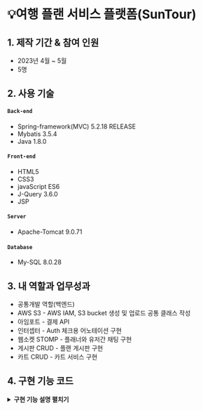 # 💡여행 플랜 서비스 플랫폼(SunTour)



## 1. 제작 기간 & 참여 인원
- 2023년 4월 ~ 5월
- 5명



## 2. 사용 기술
#### `Back-end`
- Spring-framework(MVC) 5.2.18 RELEASE
- Mybatis 3.5.4
- Java 1.8.0

#### `Front-end`
- HTML5 
- CSS3 
- javaScript ES6
- J-Query 3.6.0
- JSP 
#### `Server`
- Apache-Tomcat 9.0.71 
#### `Database`
- My-SQL 8.0.28   


## 3. 내 역할과 업무성과
- 공통개발 역할(백엔드)
- AWS S3 - AWS IAM, S3 bucket 생성 및 업로드 공통 클래스 작성
- 아임포트 - 결제 API  
- 인터셉터 - Auth 체크용 어노테이션 구현
- 웹소켓 STOMP - 플래너와 유저간 채팅 구현
- 게시판 CRUD - 플랜 게시판 구현
- 카트 CRUD - 카트 서비스 구현

## 4. 구현 기능 코드 
<details>
<summary><b>구현 기능 설명 펼치기</b></summary>
<div markdown="1">

### 4.1. 전체 흐름

![image](https://user-images.githubusercontent.com/120711406/235872521-33d3533d-7baf-4a72-9449-1253a5e2006d.png)

	
---
	
	
	
### 4.2. AWS S3 - AWS IAM, S3 bucket 생성 및 업로드 공통 클래스 작성

![image](https://user-images.githubusercontent.com/120711406/235873702-5127c63d-19e5-406b-8919-01dd323d2255.png)

<details>
<summary> <b>IAM 권한설정</b> </summary>
	
- IAM 사용자 생성
- 권한으로 AmazonS3FullAccess 추가
	
![image](https://user-images.githubusercontent.com/120711406/235908642-a1dbf375-e3ad-4c73-a6bb-b291ad0f3e58.png)
	
</details>
	
<details>
<summary> <b>버킷 정책 생성</b> </summary>
- 버킷을 사용하기 위해 정책생성
	
![image](https://user-images.githubusercontent.com/120711406/235909022-146e7ec1-4f9d-4f64-a8ec-326a74e954a5.png)
	
</details>
	
<details>
<summary> <b>공통 클래스 구현</b> </summary>
- 이미지 다중 업로드, 삭제 를 위한 공통 클래스를 구현.
	
```java
@Service
public class S3FileUploadService {

    @Autowired
    private final AmazonS3Client amazonS3Client; //아마존 계정정보 propertie파일 -> common-context에서 주입
    @Value("${aws.s3.bucket}")
    private String bucket; //S3버킷정보
    @Value("${aws.s3.bucket.url}") //지역정보
    private String defaultUrl;

    public S3FileUploadService(AmazonS3Client amazonS3Client) {
        this.amazonS3Client = amazonS3Client;
    }

    //생성자 주입
    public List<String> upload(List<MultipartFile> uploadFile) throws IOException {
        List<String> urlList = new ArrayList<>(); //업로드된 url을 받기위한 리스트

        //파일이름 새로만들어서 리스트에 담기
        List<Map<String, String>> fileList = new ArrayList<>();
        for (int i = 0; i < uploadFile.size(); i++) {
            String origName = uploadFile.get(i).getOriginalFilename(); //원 파일이름
            String ext = origName.substring(origName.lastIndexOf('.')); // 확장자
            String saveFileName = getUuid() + ext; //uuid로 새이름 만들기
            Map<String, String> map = new HashMap<>();
            map.put("saveFile", saveFileName);
            fileList.add(map);
        }

        for (int i = 0; i < uploadFile.size(); i++) {
            String url = "";
            File file = new File(System.getProperty("user.dir") + fileList.get(i).get("saveFile"));
            //로컬 현재위치에 임시저장 객체 만듬
            uploadFile.get(i).transferTo(file); //로컬에 파일 임시저장
            uploadOnS3(fileList.get(i).get("saveFile"), file); //업로드
            url = defaultUrl + '/' + fileList.get(i).get("saveFile"); //업로드한 파일의 url주소
            urlList.add(url); //리턴을 위해 담음
            file.delete(); // 임시파일 삭제
        }
        return urlList; //업로드 후 리턴값 (List<String> 타입)
    }

    // UUID만드는 메소드(중간의-는 지워줌)
    private static String getUuid() {
        return UUID.randomUUID().toString().replaceAll("-", "");
    }

    //S3업로드 메소드
    private void uploadOnS3(final String findName, final File file) {
        // AWS S3 전송 객체 생성
        final TransferManager transferManager = new TransferManager(this.amazonS3Client);
        // 요청 객체 생성
        final PutObjectRequest request = new PutObjectRequest(bucket, findName, file);
        // 업로드 시도
        final Upload upload = transferManager.upload(request);

        try {
            upload.waitForCompletion();
        } catch (AmazonClientException | InterruptedException amazonClientException) {
            amazonClientException.printStackTrace();
        }
    }
    //S3 객체 삭제 메소드
    public void deleteFromS3(final String findName) {
        String realFileName = findName.substring(53);
        // 삭제할 객체 생성
        final DeleteObjectRequest deleteRequest = new DeleteObjectRequest(bucket, realFileName);
        // 삭제
        this.amazonS3Client.deleteObject(deleteRequest);
    }

}

```
	
</details>

<details>
<summary> <b>Controller</b> </summary>

- Plan 게시판 Controller 업로드

```java 
  @PostMapping("create")
    public String planPut(PlanDTO planDTO, ImgDTO imgDTO, HttpSession httpSession,
                          @RequestParam("files[]") List<MultipartFile> multipartFile) throws IOException {
        String user = (String) httpSession.getAttribute("user_id");
        planDTO.setUser_id(user);
        int plan_idx = planService.planCreate(planDTO); // 게시글 생성
        if(plan_idx!=0){ // 이미지 파일 생성
            if(multipartFile !=null || !multipartFile.isEmpty()){ // 이미지 파일 있으면
                List<String> imgUrlList = s3FileUploadService.upload(multipartFile); // 서버에 이미지 파일 저장 후 URL값 List에 담기
                planDTO.setPlan_idx(plan_idx); // 게시글 인덱스 set
                planDTO.setP_img(imgUrlList); // 이미지 url set
                boolean success = this.planService.planImgCreate(planDTO); // 이미지 저장 성공
                if(success){
                    return "redirect:/plan/list";
                }
            }
        }
        return "/plan/plan_create";
    }
```
</details>

<details>
<summary> <b>설정</b> </summary>

- 라이브러리 설치
- Key 노출을 피하기 위해 properties 파일 등록 후 클래스 빈설정 생성자 값으로 설정
 
```xml
	   <constructor-arg>
            <bean class="com.amazonaws.auth.BasicAWSCredentials">
                <constructor-arg value="${aws.accessKey}"/>
                <constructor-arg value="${aws.secretKey}"/>
            </bean>
        </constructor-arg>
    </bean>
    <bean id="awsProperties" class="org.springframework.beans.factory.config.PropertiesFactoryBean">
        <property name="location" value="classpath:common.properties"/>
    </bean>
    <bean class="org.springframework.beans.factory.config.PropertyPlaceholderConfigurer">
        <property name="properties" ref="awsProperties"/>
    </bean>
```
</details>

<details>
<summary> <b>어려웠던 점</b> </summary>
	
- AWS를 처음 다루게되어 개념이해에 어려움이 있었음.
- AWS는 업데이트가 빠르기 때문에 최신 정보를 찾기가 힘들었음. (대부분의 메뉴가 변경되었음)
- Spring Legacy 프로젝트는 Spring boot 에 비해 properties나 yalm파일을 활용하기 복잡했음.
- IAM 사용자 키가 깃허브에 노출되었을땐 AWS에서 메일로 경고만 주는것 뿐만 아니라, 권한을 변경해버린다.
- AWS에서는 키가 노출되었을 경우, 사용자 삭제후 재생성을 추천한다. (키발급만 다시하는것 보다) (항상 주의하자)

</details>
  
<details>
<summary> <b>앞으로 해야될 것</b> </summary>
	
- AWS RDS 테스트중 추가 결제가 되었음. 학습이 더 필요함.
- 깃허브 액션과 S3 EC2 연계로 CI/CD구현(진행중)
- EC2 학습 진행중 리눅스 학습의 필요성을 느낌.
	
</details>


---	
	
	
	
### 4.3. 아임포트 결제 API 

![image](https://user-images.githubusercontent.com/120711406/235916623-f8144c4f-73a0-4765-86eb-a0d9c3f4c2b4.png)
	
<details>
<summary> <b>공통 클래스 구현</b> </summary>

- 실제 결제한 가격이 고지된 가격과 동일한지 검증
- 검증후 결제정보를 DB에 저장
	
```java
@RestController
public class PaymentController {
    private final IamportClient iamportClient;
    private final PaymentService paymentService;

    public PaymentController(IamportClient iamportClient, PaymentService paymentService) {
        this.iamportClient = iamportClient;
        this.paymentService = paymentService;
    }

    // 결제 서버검증(실제 결제한 가격이 고지된 가격과 동일한지 검증)
    @PostMapping("/verifyIamport/{imp_uid}")
    public IamportResponse<Payment> paymentByUid(@PathVariable(value = "imp_uid") String imp_uid) throws IamportResponseException, IOException {
        return iamportClient.paymentByImpUid(imp_uid);
    }

    // 결제정보 DB입력
    @PostMapping(value = "/payment/confirm", consumes = "application/json")
    public Map<String, Object> paymentConfirm(@RequestBody PayDTO payDTO) {
        System.out.println(payDTO.toString());
        boolean checkPayment = paymentService.pay(payDTO);
        Map<String, Object> map = new HashMap<String, Object>();
        if (checkPayment) {
            paymentService.saleCount(payDTO);
            map.put("msg", "결제성공");
        } else {
            map.put("msg", "결제실패");
        }
        return map;
    }
}
```
	
</details>
  
<details>
<summary> <b>JavaScript</b> </summary>

  
- 아임포트 결제, ajax 콜백함수 구현

```javascript
// 2023.04.23 길영준
// 카카오페이 결제
    const price = $('#price').val(); // 가격
    const name = $('#title').val(); //플랜명
    const buyer = $('.session').val(); //구매자아이디
    const planner = $('#planner').val(); // 플래너아이디
    const plan_idx = $('.plan_idx').val(); //플랜 pk
    // 아임포트 결제 함수
    function kakao() {
        let IMP = window.IMP;
        IMP.init('imp67107132');
        IMP.request_pay({
            pg: 'kakaopay.TC0ONETIME',
            merchant_uid: 'suntour_' + new Date().getTime(), //상점에서 생성한 고유 주문번호
            name: name, // 상품명
            amount: price, // 가격
            buyer_name: buyer // 구매자
        }, function (rsp) { // 검증 로직
            $.ajax({
                type: 'POST',
                url: '/verifyIamport/' + rsp.imp_uid
            }).done(function (result) {
                if (rsp.paid_amount === result.response.amount) {
                    let info = {
                        imp_uid: rsp.imp_uid,
                        merchant_uid: rsp.merchant_uid,
                        buyer_id: buyer,
                        planner_id: planner,
                        plan_idx: plan_idx
                    }
                    $.ajax({//결제 검증 ajax
                        type: 'POST',
                        data: JSON.stringify(info),
                        url: '/payment/confirm',
                        dataType: "json",
                        contentType: 'application/json; charset=utf-8',
                        success: function (result) {
                            alert(result.msg)
                            window.location.reload();
                        },
                        error: function (xhr, status, error) {
                            alert(result.msg)
                            console.log(xhr)
                            console.log(status)
                            console.log(error)
                        }
                    })
                } else {
                    alert("결제실패" + "에러 : " + rsp.error_code + "에러내용: " + rsp.error_msg);
                }
            })

        });
    }

```
</details>

<details>
<summary> <b>설정</b> </summary>

- 라이브러리 설치
- CDN 적용
- Key 노출을 피하기 위해 properties 파일 등록 후 클래스 빈설정 생성자 값으로 설정
	
```xml
    <bean id="iamport" class="com.siot.IamportRestClient.IamportClient">
        <constructor-arg index="0" value="${iamport.api}"/>
        <constructor-arg index="1" value="${iamport.api_secret}"/>
    </bean>
```
</details>

<details>
<summary> <b>어려웠던 점</b> </summary>

- 아임포트 CDN 버전업 업데이트 내역을 뒤늦게 확인. (더이상 지원하지 않는 파라미터)
- 초반에 성급하게 진행하여, 구조를 잘못 이해함.
- 아임포트에서 발행하는 secret id와 key는 클라이언트 결제정보를 결제사에서 가져오기 위해 있음.
	
</details>
	
<details>
<summary> <b>앞으로 해야될 것</b> </summary>
   
- 더 다양한 API를 사용해 볼것
- 이를 통해 메뉴얼을 이해하고 응용해볼것.
- JavaScript만으로는 왜 데이터조작에 더 취약한지 학습해 볼것.
- 구현 전 API의 버전과 그에맞는 내용을 먼저 인지할 것.

</details>
	

---	
	
	
	
### 4.4. 인터셉트를 활용한 권한 체크 용도 어노테이션 구현

```java
 @Auth(role = Auth.Role.ADMIN)
```

<details>
<summary> <b>기능 설명</b> </summary>
	
- 세션으로 권한체크를 매번 해주는 불편함을 덜기 위해 작성
- 이 어노테이션으로 권한별 메소드 실행(라우팅)이 가능.

 
</details>
  
<details>
<summary> <b>어노테이션 클래스</b> </summary>
	
- Retention : 라이프사이클을 런타임중에만 으로 설정
- Target : 메소드에 어노테이션을 적용시킴
	
```java
@Retention(RUNTIME)
@Target(METHOD)
public @interface Auth {
    public enum Role {ADMIN, USER, PLANNER}

    public Role role() default Role.USER;
}

```
	
</details>
	  
<details>
<summary> <b>인터셉터</b> </summary>

- preHandle 메소드를 오버라이딩 하여 컨트롤러로 가기전에 권한체크를 할 수 있다.
- getMethodAnnotaion 메소드로 만들어둔 권한 어노테이션 클래스를 지정한다.
- 세션에서 받아오는 권한값을 기준으로 조건식을 주어 True는 실행 False는 redirect를 시킨다.

```java
public class AuthInterceptor extends HandlerInterceptorAdapter {
    @Override
    public boolean preHandle(HttpServletRequest request, HttpServletResponse response, Object handler) throws Exception {
        if (!(handler instanceof HandlerMethod)) {
            return true; //메소드핸들러가 아닐때 실행시킴
        }
        HandlerMethod handlerMethod = (HandlerMethod) handler;

        Auth auth = handlerMethod.getMethodAnnotation(Auth.class); //어노테이션클래스 지정
        if (auth == null) {
            return true;    //어노테이션 지정되지 않았으면 실행시킴
        }

        HttpSession httpSession = request.getSession();
        if (httpSession == null) {
            response.sendRedirect(request.getContextPath() + "/user/signin");
            return false; //어노테이션은 있으나 세션이 없으면 리다이렉트
        }
        String authUser = (String) httpSession.getAttribute("auth");
        if (authUser == null) {
            response.sendRedirect(request.getContextPath() + "/user/signin");
            return false; // 세션에 auth 값이 없으면 리다이렉트
        }
        String role = auth.role().toString();
        if ("ADMIN".equals(role)) {
            if (!"auth_a".equals(authUser)) {
                response.sendRedirect(request.getContextPath() + "/user/signin");
                return false; // 롤이 ADMIN 이 아니면 리다이렉트
            }
        }
        if ("PLANNER".equals(role)) {
            if ("auth_a".equals(authUser)) {
                return true; //롤이 어드민이면 통과
            }
            if (!"auth_b".equals(authUser)) {
                response.sendRedirect(request.getContextPath() + "/user/signin");
                return false; //롤이 플래너가 아니면 통과시키지 않음
            }
        }
        return true;    //해당조건이 false가 아니면 진행시킴
    }
}

```
	
</details>
	
<details>
<summary> <b>설정</b> </summary>

- Servlet-context 에 해당 인터셉터를 등록해준다.
	  
```xml
    <interceptors>
        <interceptor>
            <mapping path="/**"/>
            <beans:bean id="authInterceptor" class="com.goott.pj3.common.util.auth.AuthInterceptor"/>
        </interceptor>
    </interceptors>
```

</details>


<details>
<summary> <b>어려웠던 점</b> </summary>

- 간단한 조건 같았지만 생각보다 쓰임을 더 고려해야 했다.
- Target이 메소드가 아닌 클래스로 작성하려 해보았으나, admin Controller의 경우에도 때에따라 필요로 하는 권한이 달랐다.

</details>
	
<details>
<summary> <b>앞으로 해야될 것</b> </summary>

- 쓰임이 반복되는 기능은 어노테이션 작성 으로 대체 가능한지 고려해볼 것.
- preHandle 이외에 postHandle, afterCompletion 도 활용가능한 기능이 있는지 고려해 볼 것.
	
</details>

	
---


	
### 4.5. 웹소켓 STOMP를 활용한 채팅 구현
	
- UI, UX 구현중(2023.05.03 기준)

![image](https://user-images.githubusercontent.com/120711406/235933242-b170f3ec-0c6a-49a2-aa55-1919415c4853.png)

![image](https://user-images.githubusercontent.com/120711406/235933551-b09481a4-da94-4e4f-99b8-c0da315215d3.png)
	
![image](https://user-images.githubusercontent.com/120711406/235934373-a55dfd79-0c46-4100-b829-ae9cfa780935.png)


<details>
<summary> <b>기능 설명</b> </summary>

  - 유저와 판매자 간의 1:1 채팅방 구현
  - 채팅방 목록, 대화로그 저장, 대화 조회 여부 확인, 새로운 메세지 도착 알림 구현

</details>
  
<details>
<summary> <b>STOMP 웹소켓 설정 클래스</b> </summary>
  
- 엔드포인트와 publish, subscribe 값 설정
- 소켓JS 사용 설정

```java
@Configuration
@EnableWebSocketMessageBroker//Stomp를 사용하기 위해 선언
public class StompWebSocketConfig implements WebSocketMessageBrokerConfigurer {

    @Override
    public void registerStompEndpoints(StompEndpointRegistry registry) {
        registry.addEndpoint("/stomp/chat") //엔드포인트
                .setAllowedOrigins("http://localhost:8080")
                .withSockJS();
    }

    /*어플리케이션 내부에서 사용할 path를 지정할 수 있음*/
    @Override
    public void configureMessageBroker(MessageBrokerRegistry registry) {
        registry.setApplicationDestinationPrefixes("/pub"); //클라이언트에서 SEND요청을 처리
        registry.enableSimpleBroker("/sub"); //경로에 SimpleBroker를 등록 
                                                            // 해당 경로를 Subscribe하는 client에게 메시지를 전달
        //.enableStompBrokerRelay = SimpleBroker의 기능과 외부 Message Broker( RabbitMQ, ActiveMQ 등 )에 메세지를 전달
    }
}
```
	
</details>

<details>
<summary> <b>Chat Controller</b> </summary>

- 메세지 매핑으로 해당 구독url로 메세지를 전달해준다.
- DTO를 DB에 전달, 메세지 로그를 저장한다.
- 메세지 도착 실시간 알림을 구독 url로 전달해 준다.

```java
@Controller
public class StompChatController {
    private final SimpMessagingTemplate template; //특정 Broker로 메세지를 전달
    private final ChatRoomRepository repository;


    public StompChatController(SimpMessagingTemplate template, ChatRoomRepository repository) {
        this.template = template;
        this.repository = repository;
    }

    //Client가 SEND할 수 있는 경로
    //stompConfig에서 설정한 applicationDestinationPrefixes와 @MessageMapping 경로가 병합됨
    //"/pub/chat/enter"
    @MessageMapping(value = "/chat/enter")
    public void enter(ChatMessageDTO chatMessageDTO) {
        chatMessageDTO.setMsg_content(chatMessageDTO.getSend_id() + "님이 채팅방에 참여하였습니다.");
        template.convertAndSend("/sub/chat/room/" + chatMessageDTO.getMsg_idx(), chatMessageDTO);
    }

    @MessageMapping(value = "/chat/message") //DTO = roomid, message, 보낸사람, 받는사람
    public void message(ChatMessageDTO chatMessageDTO) {
        template.convertAndSend("/sub/chat/room/" + chatMessageDTO.getMsg_idx(), chatMessageDTO);
        repository.saveMessageLog(chatMessageDTO);  //로그 DB에 저장
        //실시간 알람
        String alarmDestination = "/sub/chat/alarm/" + chatMessageDTO.getReceive_id();
        String alarmMessage = chatMessageDTO.getSend_id() + "님의 새로운 메세지";
        template.convertAndSend(alarmDestination, alarmMessage);
    }
}
```

</details>
  
<details>
<summary> <b>Room Controller</b> </summary>

- 채팅방 개설, 실제 채팅방, 목록조회 구현
- 여러 조건을 사용해 어뷰징을 차단

```java
@RequestMapping(value = "/chat")
@Controller
public class RoomController {

    private final ChatRoomRepository repository;

    public RoomController(ChatRoomRepository repository) {
        this.repository = repository;
    }

    //채팅방 목록 조회
    @GetMapping(value = "/rooms/{user_id}")
    public ModelAndView rooms(@PathVariable("user_id") String user_id, HttpSession httpSession, ModelAndView mv) {
        String sessionId = String.valueOf(httpSession.getAttribute("user_id"));
        if (sessionId.equals(user_id)) { //뷰에서 넘어온 user_id와 session user_id를 비교해서 일치하면 채팅방 목록을 보여줌
            mv.setViewName("/plan/rooms");
            if (repository.checkReadOrNot(sessionId) != null) {
                mv.addObject("YorN", repository.checkReadOrNot(sessionId)); // 읽지않은 메세지가 있는지 DB에서 확인
            }
            mv.addObject("list", repository.findAllRooms(sessionId)); //세션아이디가 가지고 있는 모든 채팅방 리스트 가져오기
        } else {
            mv.setViewName("redirect:/user/signin");    //일치하지 않으면 로그인페이지로 보냄
        }
        return mv;
    }

    //채팅방 개설
    @PostMapping(value = "/room") //form으로 받는데이터 = send_id & receive_id
    public String create(ChatRoomDTO chatRoomDTO, ModelAndView mv) {
        if (chatRoomDTO.getSend_id().equals(chatRoomDTO.getReceive_id())) {
            return "redirect:/plan/list";   // 플래너가 본인에게 채팅 요청했을시
        }
        ChatRoomDTO formData = chatRoomDTO; // 폼에서 받아온 dto
        System.out.println("폼으로 받아온 dto : " + formData.toString());

        if (repository.findRoomByName(formData) != null) {  //이미 해당 플래너와 채팅방이 존재하면 존재하는 방으로 이동시킴
            int msg_idx = repository.findRoomByName(formData).getMsg_idx();
            System.out.println("방이 존재할때 가져온 방 idx : " + msg_idx);
            return "redirect:/chat/room/" + msg_idx;
        } else {                                             //없다면 새로 생성해주고 방으로 이동
            repository.createChatRoomDTO(formData);
            int msg_idx = chatRoomDTO.getMsg_idx();
            System.out.println("방만들고 받아온 idx : " + chatRoomDTO.getMsg_idx());
            return "redirect:/chat/room/" + msg_idx;
        }
    }

    // 실제 채팅방
    @GetMapping("/room/{msg_idx}")
    public String getRoom(@PathVariable("msg_idx") int msg_idx, Model model, HttpSession httpSession) {
        String sessionAuth = String.valueOf(httpSession.getAttribute("auth"));
        String user = "";
        String planner = "";
        if (sessionAuth.equals("auth_c")) { //무분별한 겟요청으로 채팅방 열람을 막기위해 세션아이디를 가져옴
            user = String.valueOf(httpSession.getAttribute("user_id")); // 유저 일때 아이디
            System.out.println("유저아이디 : " + user);
        } else if (sessionAuth.equals("auth_b")) {
            planner = String.valueOf(httpSession.getAttribute("user_id"));  // 플래너 일때 아이디
            System.out.println("플래너아이디 : " + planner);
        } else {
            return "redirect:/main"; // 둘다 아니면 메인으로
        }
        ChatRoomDTO chatRoomDTO = new ChatRoomDTO();
        chatRoomDTO.setMsg_idx(msg_idx);
        chatRoomDTO = repository.findRoomById(chatRoomDTO);
        if (chatRoomDTO.getSend_id().equals(user)
                || chatRoomDTO.getReceive_id().equals(planner)) { // 보낸아이디와 세션유저아이디가 맞거나
            int roomID = chatRoomDTO.getMsg_idx();
            if (repository.findMessageLog(roomID) != null) {  //로그를 찾아왔을때
                //세션값이 receive_id 일때 N-> Y 메세지 읽음 표시
                Map<String, String> map = new HashMap<>();
                map.put("msg_idx", String.valueOf(roomID));
                map.put("session_id", String.valueOf(httpSession.getAttribute("user_id")));
                repository.readNtoY(map);
                model.addAttribute("chatLog", repository.findMessageLog(roomID)); //로그 불러오기
                model.addAttribute("room", chatRoomDTO);  // 받은아이디와 세션플래너아이디가 맞으면
                return "/plan/room";
            } else { //로그가 없을때
                model.addAttribute("room", chatRoomDTO);  // 받은아이디와 세션플래너아이디가 맞으면
                return "/plan/room";
            }
        } else {
            return "redirect:/main";                            // 아닐경우 메인으로
        }
    }
} 
```

</details>
  
<details>
<summary> <b>Repository</b> </summary>

- 모든 채팅방조회, 로그저장, 로그조회, 조건과 일치하는 채팅방 조회 등을 구현한다.

```java
@Repository
public class ChatRoomRepository {
    private Map<String, ChatRoomDTO> chatRoomDTOMap;
    final
    SqlSession session;

    public ChatRoomRepository(SqlSession session) {
        this.session = session;
    }

    //채팅방 만들기
    public void createChatRoomDTO(ChatRoomDTO chatRoomDTO) {
        session.insert("chat.create", chatRoomDTO);
    }

    // 소유하고있는 모든 채팅방 리스트 가져오기
    public List<ChatRoomDTO> findAllRooms(String user_id) {
        return session.selectList("chat.findAllRooms", user_id);
    }

    // 채팅방ID로 채팅찾기
    public ChatRoomDTO findRoomById(ChatRoomDTO chatRoomDTO) {
        return session.selectOne("chat.findRoomById", chatRoomDTO);
    }

    // 보내는 사람 받는사람 이름으로 채팅방이 이미 존재하는지 확읺하고
    // 있다면 채팅방ID를 리턴한다
    public ChatRoomDTO findRoomByName(ChatRoomDTO chatRoomDTO) {
        return session.selectOne("chat.findRoomByName", chatRoomDTO);
    }

    //메세지로그 저장
    public void saveMessageLog(ChatMessageDTO chatMessageDTO) {
        session.insert("chat.saveMessageLog", chatMessageDTO);
    }
    //메세지로그 불러오기
    public List<ChatMessageDTO> findMessageLog(int msg_idx) {
        return session.selectList("chat.findMessageLog", msg_idx);
    }
    //읽었나 안읽었나 확인
    public void readNtoY(Map<String, String> map) {
        session.update("chat.readNtoY", map);
    }
    // 채팅방 생성시 안읽은 메세지가 있는방 표시
    public List<ChatRoomDTO> checkReadOrNot(String sessionId) {
        ChatRoomDTO chatRoomDTO = new ChatRoomDTO();
        System.out.println(session.selectList("chat.checkReadorNot", sessionId));
        chatRoomDTO.setReceive_id(sessionId);
        return session.selectList("chat.checkReadorNot", chatRoomDTO);
    }
}
```

</details>



<details>
<summary> <b>SQL</b> </summary>

- mybatis 활용

```xml
<?xml version="1.0" encoding="UTF-8"?>
<!DOCTYPE mapper PUBLIC "-//mybatis.org//DTD Mapper 3.0//EN" "http://mybatis.org/dtd/mybatis-3-mapper.dtd">
<mapper namespace="chat">
    <insert id="create" parameterType="com.goott.pj3.common.util.chat.ChatRoomDTO"
            useGeneratedKeys="true" keyProperty="msg_idx">
        INSERT INTO msg (send_id, receive_id, msg_img, msg_content)
        SELECT #{send_id}, #{receive_id}, '', ''
        FROM DUAL
        WHERE NOT #{send_id} = #{receive_id}
          AND NOT EXISTS (SELECT msg_idx
                          FROM msg
                          WHERE (send_id = #{send_id} AND receive_id = #{receive_id})
                             OR (send_id = #{receive_id} AND receive_id = #{send_id}))
    </insert>
    <!--방id로 채팅방 찾기-->
    <select id="findRoomById" resultType="com.goott.pj3.common.util.chat.ChatRoomDTO">
        SELECT msg_idx, send_id, receive_id, create_date
        FROM msg
        WHERE msg_idx = #{msg_idx}
    </select>
    <!--해당 유저의 모든 방 찾기-->
    <select id="findAllRooms" resultType="com.goott.pj3.common.util.chat.ChatRoomDTO">
        SELECT msg_idx, send_id, receive_id, msg_img, msg_content, create_date
        FROM msg
        WHERE send_id = #{user_id}
           OR receive_id = #{user_id}
        ORDER BY msg_idx DESC
    </select>
    <!--유저이름으로 채팅방 찾기-->
    <select id="findRoomByName" resultType="com.goott.pj3.common.util.chat.ChatRoomDTO">
        SELECT msg_idx, send_id, receive_id
        FROM msg
        WHERE (send_id = #{send_id} AND receive_id = #{receive_id})
           OR (send_id = #{receive_id} AND receive_id = #{send_id})
    </select>
    <!--메세지 로그 저장 (이미지는 추후)-->
    <insert id="saveMessageLog" parameterType="com.goott.pj3.common.util.chat.ChatMessageDTO">
        INSERT INTO msg_log(msg_idx, send_id, receive_id, msg_content, msg_img)
        VALUES (#{msg_idx}, #{send_id}, #{receive_id}, #{msg_content}, '없음')
    </insert>
    <!--메세지 로그 찾아오기-->
    <select id="findMessageLog" resultType="com.goott.pj3.common.util.chat.ChatMessageDTO">
        SELECT msg_idx, send_id, receive_id, msg_img, msg_content, create_date, read_yn
        FROM (SELECT msg_idx, send_id, receive_id, msg_img, msg_content, create_date, read_yn
              FROM msg_log
              WHERE msg_idx=#{msg_idx}
              ORDER BY create_date DESC
              LIMIT 10) as sub
        ORDER BY create_date ASC
    </select>
    <!--읽었나 확인-->
    <update id="readNtoY">
        UPDATE  msg_log
        SET read_yn = 'y'
        WHERE msg_idx = #{msg_idx} AND receive_id = #{session_id}
    </update>
    <!--채팅방 리스트 생성시 안읽은 메세지가 있는 방을 표시해줌-->
    <select id="checkReadorNot" resultMap="msgidxResultMap">
        SELECT msg_idx
        FROM msg_log
        WHERE receive_id = #{receive_id}
          AND read_yn = 'n'
    </select>
    <resultMap id="msgidxResultMap" type="com.goott.pj3.common.util.chat.ChatRoomDTO">
        <collection property="msg_idx" column="msg_idx" javaType="List" ofType="Integer">
            <result column="msg_idx"/>
        </collection>
    </resultMap>
</mapper>

```

</details>
	  
<details>
<summary> <b>DTO</b> </summary>

- 메세지를 위한 DTO, 채팅방을 위한 DTO 2개를 작성.

</details>
	
<details>
<summary> <b>JSP</b> </summary>
	
- 방 목록
	
```jsp
<c:forEach items="${list}" var="room">
                <c:if test="${sessionScope.user_id == room.send_id}">
                    <li><a href="/chat/room/${room.msg_idx}" id="room-name">${room.receive_id} 와 대화하기</a></li>
                    <div id="msgArea"></div>
                    <p>채팅 생성날짜 :${room.create_date}</p>
                    <c:forEach items="${YorN}" var="test">
                        <c:if test="${test.msg_idx eq room.msg_idx}">
                            <p>읽지않은 메세지가 있습니다.</p>
                        </c:if>
                    </c:forEach>
                </c:if>
                <c:if test="${sessionScope.user_id == room.receive_id}">
                    <li><a href="/chat/room/${room.msg_idx}" id="room-name2">${room.send_id} 와 대화하기</a></li>
                    <div id="msgArea"></div>
                    <p>채팅 생성날짜 :${room.create_date}</p>
                    <c:forEach items="${YorN}" var="test">
                        <c:if test="${test.msg_idx eq room.msg_idx}">
                            <p>읽지않은 메세지가 있습니다.</p>
                        </c:if>
                    </c:forEach>
                </c:if>
            </c:forEach>
```
	
- 채팅방

```jsp
        <c:forEach var="log" items="${chatLog}">
            <c:if test="${log.send_id == sessionScope.user_id}">
                <div class='col-6'>
                    <div class='alert alert-secondary'>
                        <b> ${log.send_id} : ${log.msg_content}</b>
                        <fmt:formatDate pattern="MM-dd HH:mm" value="${log.create_date}"/>
                        <p>${log.read_yn}</p>
                    </div>
                </div>
            </c:if>
            <c:if test="${log.send_id != sessionScope.user_id}">
                <div class='col-6'>
                    <div class='alert alert-warning'>
                        <b> ${log.send_id} : ${log.msg_content} </b>
                        <fmt:formatDate pattern="MM-dd HH:mm" value="${log.create_date}"/>
                    </div>
                </div>
            </c:if>
        </c:forEach>
```

</details>
	
<details>
<summary> <b>JavaScript</b> </summary>
	
- 방 목록
	
```javascript
    let alarmLaunched = false;
    $(document).ready(function () {
        let sockJs = new SockJS("/stomp/chat");
        let stomp = Stomp.over(sockJs);
        stomp.connect({}, function () {
            console.log("STOMP Connection")
            stomp.subscribe("/sub/chat/alarm/" + '${sessionScope.user_id}', function (chat) {
                if (!alarmLaunched) {
                    let msg = chat.body
                    console.log(msg)
                    var str = `<div class='col-6'><div class='alert alert-secondary'><input id="alert"  value="\${chat.body}\"></div></div>`;
                    $("#msgArea").append(str);
                    alarmLaunched = true;
                }
            });
        });
    });
```

- 채팅방

```javascript
    $(document).ready(function () {

        let roomId = '${room.msg_idx}';
        let username = '${sessionScope.user_id}';
        let receiveName = '';
        if (username === '${room.send_id}') {
            receiveName = '${room.receive_id}';
        } else {
            receiveName = '${room.send_id}';
        }

        console.log(roomId + ", " + username);

        let sockJs = new SockJS("/stomp/chat");
        //1. SockJS를 내부에 들고있는 stomp를 내어줌
        let stomp = Stomp.over(sockJs);

        //2. connection이 맺어지면 실행
        stomp.connect({}, function () {
            console.log("STOMP Connection")

            //4. subscribe(path, callback)으로 메세지를 받을 수 있음
            stomp.subscribe("/sub/chat/room/" + roomId, function (chat) {
                var content = JSON.parse(chat.body);

                var writer = content.send_id;
                var str = '';

                    let date = new Date().toLocaleString()
                if (writer === username) {
                    str = "<div class='col-6'>";
                    str += "<div class='alert alert-secondary'>";
                    str += "<b>" + writer + " : " + content.msg_content +"</b>";
                    str += "<p>" + date + "</p>"
                    str += "</div></div>";
                    $("#msgArea").append(str);
                } else {
                    str = "<div class='col-6'>";
                    str += "<div class='alert alert-warning'>";
                    str += "<b>" + writer + " : " + content.msg_content +  "</b>";
                    str += "<p>" + date + "</p>";
                    str += "</div></div>";
                    $("#msgArea").append(str);
                }

                // $("#msgArea").append(str);
            });

            //3. send(path, header, message)로 메세지를 보낼 수 있음
            stomp.send('/pub/chat/enter', {}, JSON.stringify({msg_idx: roomId, send_id: username}))
        });

        $("#button-send").on("click", function (e) {
            var msg = document.getElementById("msg");

            console.log(username + ":" + msg.value);
            stomp.send('/pub/chat/message', {}, JSON.stringify({
                msg_idx: roomId,
                msg_content: msg.value,
                send_id: username,
                receive_id: receiveName
            }));
            msg.value = '';
        });
    });
```
	
</details>
	

<details>
<summary> <b>설정</b> </summary>
  
- 라이브러리 설치

```xml
		<dependency>
			<groupId>org.springframework</groupId>
			<artifactId>spring-messaging</artifactId>
			<version>5.2.18.RELEASE</version>
		</dependency>
		<!-- https://mvnrepository.com/artifact/org.webjars/stomp-websocket -->
		<dependency>
			<groupId>org.webjars</groupId>
			<artifactId>stomp-websocket</artifactId>
			<version>2.3.4</version>
		</dependency>
```

</details>
  


<details>
<summary> <b>어려웠던 점</b> </summary>

- 간단한 1:1 대화는 기본 websocket을 활용하였다.
- 여러개의 채팅방이 필요 했으므로, 코드가 복잡해지기 시작했다. (자료구조가 복잡해졌다.)
- 고로, STOMP를 이용해 처음부터 다시 작성해야 했다. (웹소켓을 어느정도 이해한 후라 이해하기 수월했다.)
- 가장 어려운 점은 STOMP 구현 후에 고려해야 할  조건 이었다.(로그를 불러오거나 저장, 조건에 의해 방 생성제한 혹은 생성, 읽음확인 등등)

</details>
	
<details>
<summary> <b>앞으로 해야될 것</b> </summary>

- 코드를 깔끔하게 정리하는 습관을 들이자.
- Controller 와 Service에서 해야할 것들을 잘 구분해야 된다.
- 조건이 어떻게하면 더 간단할지 생각해봐야 한다.
- 읽음표시 기능이 아직 완벽하지 않으며, 채팅방 나가기를 구현해야한다. 
- 웹소켓으로 다중채팅을 구현하려고 했을때 알고리즘 학습의 중요성을 알게되었다.

</details>

	
---	
	
	
	
### 4.6. 여행 플랜 게시판 CRUD

- UI, UX 작업 진행중(2023.05.04 기준)

![image](https://user-images.githubusercontent.com/120711406/236082373-9bc28945-930b-4bb1-b97a-9467dd3178e7.png)

![image](https://user-images.githubusercontent.com/120711406/236082809-f12ec646-4e5b-446a-91ba-bb5df6a3a25e.png)

![image](https://user-images.githubusercontent.com/120711406/236082905-87c569c5-4f98-42d5-ba1c-d29a4bfcb3eb.png)

![image](https://user-images.githubusercontent.com/120711406/236082985-f3c54b13-b09a-483e-af48-94313a5830ee.png)


<details>
<summary> <b> 기능 설명 </b> </summary>
	
- 이미지 리스트 형식의 게시판
- 일반 유저는 플래너가 작성한 여행 플랜을 구매할 수 있음.
- 일반 유저는 여행 플랜을 카트에 담을 수 있음.
- 일반 유저는 해당 플래너와 채팅을 할 수 있음.
- 플래너는 플랜을 생성할 수 있음.
- 플래너는 유저의 문의사항을 채팅을 통해 처리할 수 있음.
- 플래너는 본인이 올린 플랜을 수정/삭제 할 수 있음.
- 삭제는 DB에서 영구 삭제되지 않고 해당 컬럼만 변경됨.

	
</details>

<details>
<summary> <b> Controller </b> </summary>

- 작성, 리스트, 수정, 삭제 구현
- 권한, 페이징, S3업로드 공통클래스 사용

```java
@Controller
@RequestMapping("plan/*")
public class PlanController {

    final PlanService planService;
    final UserService userService;
    final S3FileUploadService s3FileUploadService;

    //생성자 의존성 주입
    public PlanController(PlanService planService, UserService userService, S3FileUploadService s3FileUploadService) {
        this.planService = planService;
        this.userService = userService;
        this.s3FileUploadService = s3FileUploadService;
    }

    // 작성 get
    @Auth(role = Auth.Role.PLANNER)
    @GetMapping("create")
    public String planGet() {
        return "plan/plan_create";
    }

    // 작성 post
    @PostMapping("create")
    public String planPut(PlanDTO planDTO, ImgDTO imgDTO, HttpSession httpSession,
                          @RequestParam("files[]") List<MultipartFile> multipartFile) throws IOException {
        String user = (String) httpSession.getAttribute("user_id");
        planDTO.setUser_id(user);
        int plan_idx = planService.planCreate(planDTO); // 게시글 생성
        if(plan_idx!=0){ // 이미지 파일 생성
            if(multipartFile !=null || !multipartFile.isEmpty()){ // 이미지 파일 있으면
                List<String> imgUrlList = s3FileUploadService.upload(multipartFile); // 서버에 이미지 파일 저장 후 URL값 List에 담기
                planDTO.setPlan_idx(plan_idx); // 게시글 인덱스 set
                planDTO.setP_img(imgUrlList); // 이미지 url set
                boolean success = this.planService.planImgCreate(planDTO); // 이미지 저장 성공
                if(success){
                    return "redirect:/plan/list";
                }
            }
        }
        return "/plan/plan_create";
    }

    // 리스트 겟
    @GetMapping("list")
    public ModelAndView mv(ModelAndView modelAndView, Criteria cri, PlanDTO planDTO) {
        List<PlanDTO> originalList = planService.imgList(planDTO);
        List<PlanDTO> newList = new ArrayList<>(); // 인덱스+첫번째 이미지 값만 있는 dto 담을 List
        for(PlanDTO dto : originalList){
            List<String> planImgList = dto.getP_img(); // 이미지만 List에 담기
            if(planImgList != null && !planImgList.isEmpty()){ //  이미지가 있는 경우
                String firstImg = planImgList.get(0); // 첫번째 이미지 변수에 담기
                PlanDTO newDto = new PlanDTO(); // 인덱스+첫번째 이미지 값 담을 dto
                newDto.setPlan_idx(dto.getPlan_idx()); // 인덱스 담기
                newDto.setP_img(Collections.singletonList(firstImg)); // 첫번째 이미지 담기
                newList.add(newDto);
            }
        }
        System.out.println("newList첫번째이미지 : " + newList.get(0).getP_img());
        System.out.println("data : " + planService.list(cri));
        modelAndView.addObject("imgList", newList); // 게시글 이미지 데이터
        modelAndView.addObject("paging", planService.paging(cri)); // 페이징
        modelAndView.addObject("data", planService.list(cri)); // 게시글 데이터
        modelAndView.setViewName("plan/plan_list");
        return modelAndView;
    }

    // 디테일
    @GetMapping("list/{plan_idx}")
    public ModelAndView planDetail(ModelAndView modelAndView, @PathVariable("plan_idx") int plan_idx) {
        modelAndView.addObject("data", planService.detail(plan_idx));
        modelAndView.setViewName("plan/plan_detail");
        return modelAndView;
    }

    // 수정 겟
    @GetMapping("list/edit")
    public ModelAndView planEdit(ModelAndView modelAndView, HttpSession httpSession,
                                 @RequestParam("idx") int plan_idx, @RequestParam("auth") String user_id) {
        String user = (String) httpSession.getAttribute("user_id");
        if (user.equals(user_id)) {
            modelAndView.addObject("data", planService.detail(plan_idx));
            modelAndView.setViewName("plan/plan_edit");
        } else {
            modelAndView.setViewName("/plan/plan_list");
        }
        return modelAndView;
    }

    // 수정 포스트
    @PostMapping("list/edit")
    public String planEditPut(PlanDTO planDTO, HttpSession httpSession,
                              @RequestParam("idx") int plan_idx, @RequestParam("auth") String user_id,
                              @RequestParam("files[]") List<MultipartFile> multipartFiles) {
        String user = (String) httpSession.getAttribute("user_id");
        if (user.equals(user_id)) {
            planDTO.setPlan_idx(plan_idx);
            planService.planEdit(planDTO); // 게시글 업데이트 (이미지 제외)
            for (String fileName : planService.detail(plan_idx).getP_img()) { // list에 담겨있는 URL값 가져오기
                s3FileUploadService.deleteFromS3(fileName); // s3서버 이미지 파일 삭제
            }
            boolean success = planService.planImgDelete(planDTO); // 기존 이미지 파일 삭제
            if(success){  // 이미지 업데이트
                try {
                    if (multipartFiles != null || !multipartFiles.isEmpty()) {
                        List<String> imgList = s3FileUploadService.upload(multipartFiles);
                        planDTO.setP_img(imgList);
                        planDTO.setPlan_idx(plan_idx);
                        this.planService.planImgUpdate(planDTO);
                    }
                } catch (IOException e){
                    throw new RuntimeException(e);
                }
            }
            return "redirect:/plan/list";
        } else {
            return "redirect:/plan/list/edit";
        }
    }
    // 삭제
    @PostMapping("list/delete")
    public String planDelete(int plan_idx, PlanDTO planDTO) {
        planDTO.setPlan_idx(plan_idx);
        planService.planDelete(plan_idx); // 게시글 삭제
        for (String fileName : planService.detail(plan_idx).getP_img()) {
            s3FileUploadService.deleteFromS3(fileName); // s3서버 이미지 파일 삭제
        }
        planService.planImgDelete(planDTO); // 이미지 삭제
        return "redirect:/plan/list";
    }
}
```

</details>


<details>
<summary> <b>Service</b> </summary>

```java
@Service
public class PlanServiceImpl implements PlanService {

    final
    PlanDAO planDAO;

    public PlanServiceImpl(PlanDAO planDAO) {
        this.planDAO = planDAO;
    }

    // 플랜작성
    @Override
    public int planCreate(PlanDTO planDTO) {
        int affectRowCnt = this.planDAO.create(planDTO);
        if(affectRowCnt!=0){
            return planDTO.getPlan_idx();
        }
        return 0;
    }

    //플랜 디테일
    @Override
    public PlanDTO detail(int plan_idx) {
        return planDAO.detail(plan_idx);
    }

    //이미지 업로드
    @Override
    public boolean planImgCreate(PlanDTO planDTO) {
        int affectRowCnt = this.planDAO.planImgCreate(planDTO);
        if(affectRowCnt!=0){
            return true;
        }
        return false;
    }

    //플랜 수정
    @Override
    public void planEdit(PlanDTO planDTO) {
        planDAO.edit(planDTO);
    }

    @Override
    public boolean planImgDelete(PlanDTO planDTO) {
        int affectRowCnt = this.planDAO.planImgDelete(planDTO);
        if(affectRowCnt !=0){
            return true;
        }
        return false;
    }

    @Override
    public void planImgUpdate(PlanDTO planDTO) {
        this.planDAO.planImgUpdate(planDTO);
    }

    //플랜 리스트
    @Override
    public List<PlanDTO> list(Criteria cri) {
        return planDAO.list(cri);
    }

    // paging처리 - 04.18 김범수
    @Override
    public PagingDTO paging(Criteria cri) {
        PagingDTO paging = new PagingDTO();
        paging.setCri(cri);
        paging.setTotalCount(planDAO.totalConut(cri));
        return paging;
    }

    @Override
    public List<PlanDTO> imgList(PlanDTO planDTO) {

        return this.planDAO.ImgList(planDTO);
    }

    //플랜 삭제
    @Override
    public void planDelete(int planIdx) {
        planDAO.delete(planIdx);
    }

}
```

</details>

<details>
<summary> <b>SQL</b> </summary>

```xml
<?xml version="1.0" encoding="UTF-8"?>
<!DOCTYPE mapper PUBLIC "-//mybatis.org//DTD Mapper 3.0//EN" "http://mybatis.org/dtd/mybatis-3-mapper.dtd">
<mapper namespace="plan">

    <!--플랜만들기-->
    <insert id="create" parameterType="com.goott.pj3.plan.dto.PlanDTO" useGeneratedKeys="true" keyProperty="plan_idx">
        INSERT INTO plan(user_id, start_date, end_date, price, plan_title, plan_detail)
        VALUES (#{user_id}, #{start_date}, #{end_date}, #{price}, #{plan_title}, #{plan_detail})
    </insert>

    <insert id="createImg" parameterType="com.goott.pj3.plan.dto.PlanDTO">
        insert into plan_img(plan_idx, p_img)
             values
                   <foreach collection="p_img" item="img" separator=",">
                       (#{plan_idx}, #{img})
                   </foreach>
    </insert>

    <!--플랜리스트-->
    <select id="list" resultType="com.goott.pj3.plan.dto.PlanDTO">
        SELECT plan_idx, plan_title, price, user_id
        FROM plan
        WHERE p_del_yn = 'N'
        AND
        <if test="option == 'user_id'">user_id like CONCAT('%',#{keyword},'%')</if>
        <if test="option == 'title'">plan_title like CONCAT('%',#{keyword},'%')</if>
        <if test="option == null or option == ''">1=1</if>
        ORDER BY plan_idx DESC
        LIMIT #{pageStart}, #{perPageNum}
    </select>

    <select id="imgList" resultMap="planListResultMap">
           select i.p_img, i.plan_idx
             from plan_img i left join plan p
               on i.plan_idx = p.plan_idx
            where p.p_del_yn='n'
         order by p.plan_idx desc
    </select>

    <resultMap id="planListResultMap" type="com.goott.pj3.plan.dto.PlanDTO">
        <id property="plan_idx" column="plan_idx"/>
        <collection property="p_img" column="p_img" javaType="List" ofType="String">
            <result column="p_img"/>
        </collection>
    </resultMap>

    <!--페이징을 위한 카운트-->
    <select id="totalCount" resultType="int">
        SELECT count(plan_idx)
        FROM plan
        WHERE p_del_yn = 'N'
        AND
        <if test="option == 'user_id'">user_id like CONCAT('%',#{keyword},'%')</if>
        <if test="option == 'title'">plan_title like CONCAT('%',#{keyword},'%')</if>
        <if test="option == null or option == ''">1=1</if>
    </select>

    <!--플랜상세-->
    <select id="detail" resultMap="planResultMap">
        SELECT p.plan_title, p.plan_detail, p.user_id,
               p.start_date, p.end_date, p.price, p.plan_idx, i.p_img_idx, i.p_img
         FROM plan p left join plan_img i
           on p.plan_idx = i.plan_idx
        WHERE p.plan_idx = #{plan_idx}
          and p.p_del_yn='n'
    </select>

    <resultMap id="planResultMap" type="com.goott.pj3.plan.dto.PlanDTO">
        <id property="plan_idx" column="plan_idx"/>
        <result property="plan_title" column="plan_title"/>
        <result property="plan_detail" column="plan_detail"/>
        <result property="user_id" column="user_id"/>
        <result property="start_date" column="start_date"/>
        <result property="end_date" column="end_date"/>
        <result property="price" column="price"/>
        <collection property="p_img_idx" column="p_img_idx" javaType="List" ofType="String">
            <result column="p_img_idx"/>
        </collection>
        <collection property="p_img" column="p_img" javaType="List" ofType="String">
            <result column="p_img"/>
        </collection>
    </resultMap>

    <!--플랜수정-->
    <update id="edit">
        UPDATE plan
        SET plan_title = #{plan_title},
            plan_detail=#{plan_detail},
            start_date=#{start_date},
            end_date=#{end_date},
            price=#{price}
        WHERE plan_idx = #{plan_idx}
    </update>

    <delete id="planImgDelete">
        delete
          from plan_img
         where plan_idx=#{plan_idx}
    </delete>

    <insert id="planImgUpdate" parameterType="com.goott.pj3.plan.dto.PlanDTO">
        insert into plan_img(plan_idx, p_img)
             values
                   <foreach collection="p_img" item="img" separator=",">
                       (#{plan_idx}, #{img})
                   </foreach>
    </insert>
    <!--.플랜 수정 끝-->

    <!--플랜삭제(DB삭제는 안함)-->
    <update id="delete">
        UPDATE plan
        SET p_del_yn = 'Y'
        WHERE plan_idx = #{plan_idx}
    </update>
    <!--플랜결제-->
    <insert id="pay" parameterType="com.goott.pj3.plan.dto.PayDTO">
        INSERT INTO pay(user_id, plan_idx, imp_uid, merchant_id)
        VALUES (#{buyer_id},#{plan_idx},#{imp_uid},#{merchant_uid})
    </insert>
    <!--결제된 플랜 판매+1-->
    <update id="count">
        UPDATE plan
        SET sale_count = (sale_count+1)
        WHERE plan_idx=#{plan_idx}
    </update>
    <!--결제된 플랜 플래너성공 +1-->
    <update id="success">
        UPDATE user
        SET success_count =(success_count+1)
        WHERE user_id = #{planner_id}
    </update>
</mapper>
```
  

</details>

<details>
<summary> <b>JSP & JavaScript</b> </summary>

- 플랜 디테일

```jsp
<input class="session" type="hidden" value="${sessionScope.user_id}">
<input class="plan_idx" type="hidden" value="${data.plan_idx}">

<label for="title">제목</label>
<input id="title" type="text" value="${data.plan_title}">

<label for="price">가격</label>
<input id="price" type="text" value="${data.price}">

<label for="detail">설명</label>
<input id="detail" type="text" value="${data.plan_detail}">

<p> 이미지: </p>
<c:forEach var="img" items="${data.p_img}">
    <img src="${img}" width="200" height="200" style="border: 1px solid blue;">
</c:forEach>

<%--<c:set var = "date_count" value = "${data.end_date - data.start_date}"/>--%>
<%--<c:out value="${date_count}"/>--%>

<p>기간 : </p>
<p>시작날짜 : ${data.start_date}</p>
<p>종료날짜 : ${data.end_date}</p>
<label for="planner">플래너</label>
<input id="planner" type="text" value="${data.user_id}">

<form action="/chat/room" method="post">
    <p>폼태그 안-> 추후 hidden</p>
    <input type="hidden" name="name" id="name" class="form-control" value="">
    <input type="hidden" name="send_id" id="send_id" class="form-control" value="${sessionScope.user_id}">
    <input type="hidden" name="receive_id" id="receive_id" class="form-control" value="${data.user_id}">
    <c:if test="${sessionScope.auth == 'auth_c'}">
    <button type="submit" class="btn btn-secondary">플래너에게 메세지 보내기</button>
    </c:if>
</form>

<c:if test="${data.user_id == sessionScope.user_id}">
    <button type="button" onclick="location.href='edit?idx=${data.plan_idx}&auth=${data.user_id}'">수정</button>
    <button data-id="${data.plan_idx}" id="delete">삭제</button>
</c:if>
<button id="cart" type="button" onclick="addCart()">카트담기</button>
<button type="button" onclick="kakao()">결제</button>
```

- 플랜 

```javascript
    async function previewFile() {
        var preview = document.getElementById("preview"); // 미리보기 띄울 div
        var files = document.getElementById('file-input').files; // img 파일들
        var cnt = 0; // 이미지 갯수
        preview.innerHTML = ''; // 미리보기 초기화

        for (const file of files) {  // 반복문 한번 반복 때마다 이미지 1개씩 view
            await new Promise((resolve, reject) => {
                var reader = new FileReader(); // FileReader 객체를 생성
                reader.onload = function() { // 파일 로드가 성공시 호출 될 함수
                    var img = document.createElement("img"); // img 생성
                    img.src = reader.result; // 로드된 파일을 img 요소의 src에 할당
                    img.onload = () => { // 이미지 로드가 완료되면 이 함수가 호출
                        preview.appendChild(img); // preview 요소의 자식 노드로 img 추가
                        resolve(); // 결과 호출
                        cnt++ // 이미지 갯수 더하기
                        if(cnt == files.length){
                            $('#upload-btn').prop('disabled', false); // 이미지 파일 올리면 저장버튼 활성화
                        }
                        else if(cnt != files.length){
                            $('#upload-btn').prop('disabled', true); // 이미지 파일 취소 할 경우 다시 비활성화
                        }
                    }
                };
                reader.onerror = function() {
                    reject(new Error('파일 로드 실패'));
                };
                reader.readAsDataURL(file);
            });
        }
    }
    /**
     * 이미지 업로드 조건
     * @type {RegExp}
     */
    let regex = new RegExp("(.*?)\.(jpg|png)$");         // jpg,png 파일만 허용
    let maxSize = 41943040;                              // file 제한 용량 40MB

    $("input[type='file']").on("change", function(e){
        let fileInput = document.querySelector("#fileItem");
        let fileList = fileInput.files;
        let fileObj = fileList[0];

        if(!fileCheck(fileObj.name, fileObj.size)) return false;
        alert("통과")
    });

    // 이미지 체크 로직
    function fileCheck(fileName, fileSize){
        if(fileSize >= maxSize){
            alert("파일 사이즈 초과 : 최대 40MB");
            return false;
        }
        if(!regex.test(fileName)){
            alert("해당 종류의 파일은 업로드할 수 없습니다. 업로드 가능한 file : jpg, png");
            return false;
        }
    }
```

</details>
	  
<details>
<summary> <b>어려웠던 점</b> </summary>

- 기능이 늘어나고 작업자가 늘어날수록 서로의 스타일이 달라서 복잡해졌다. 
- mybatis에서 결과값을 return받을때 null 처리와 return type 때문에 고생했음.
  

</details>
  
<details>
<summary> <b>앞으로 해야될 것</b> </summary>

- 서비스와 컨트롤러의 분리를 더 철저히 하는 습관을 가져보자.
- 협업시 조금더 철저하게 디폴트 기준을 잘 정해놓고 서로 소통하자.

</details>


---


### 4.7. 카트

- UI, UX 구현중(2023.05.03 기준)

![image](https://user-images.githubusercontent.com/120711406/236091379-758e9633-fa31-4bfb-b13d-0c6985ece2fc.png)


<details>
<summary> <b> 기능설명 </b> </summary>
	
- 유저는 구매하고자하는 여행 플랜을 카트에 담을 수 있다.
- 카트는 체크박스를 이용해 다중 삭제를 할 수 있다.
- 플랜은 중복되어 담기지 않는다.

</details>

<details>
<summary> <b>Controller</b> </summary>

```java
@Controller
public class CartController {
    final
    CartService cartService;

    public CartController(CartService cartService) {
        this.cartService = cartService;
    }

    // 카트추가
    @PostMapping(value = "/addcart", consumes = "application/json")
    @ResponseBody
    public Map<String, Object> planCart(@RequestBody PlanDTO planDTO) {
        cartService.addCart(planDTO);
        Map<String, Object> map = new HashMap<>();
        map.put("cart", "카트담기");
        return map;
    }

    //카트 보여주기 데모
    @GetMapping("cart")
    public ModelAndView cart(ModelAndView mv, PlanDTO planDTO, HttpSession httpSession) {
        String user = (String) httpSession.getAttribute("user_id");
        planDTO.setUser_id(user);
        mv.addObject("cart", cartService.getCart(planDTO));
        mv.setViewName("cart/cart_demo");
        return mv;
    }

    //카트 삭제
    @DeleteMapping("cart/delete")
    public String delete(@RequestParam("delList") List<Integer> list) {
        for (Integer plan_idx : list) cartService.deleteCart(plan_idx);
        return "redirect:/cart";
    }
}

```

</details>
	
<details>
<summary> <b>Service</b> </summary>

```java
@Service
public class CartServiceImpl implements CartService {
    final
    CartDAO cartDAO;

    public CartServiceImpl(CartDAO cartDAO) {
        this.cartDAO = cartDAO;
    }

    //카트추가
    @Override
    public void addCart(PlanDTO planDTO) {
        cartDAO.addCart(planDTO);
    }

    //카트불러오기
    @Override
    public List<PlanDTO> getCart(PlanDTO planDTO) {
        return cartDAO.getCart(planDTO);
    }

    //카트삭제
    @Override
    public void deleteCart(int planIdx) {
        cartDAO.deleteCart(planIdx);

    }
}

```
	
</details>
	
<details>
<summary> <b>SQL</b> </summary>
	
```xml
<?xml version="1.0" encoding="UTF-8"?>
<!DOCTYPE mapper PUBLIC "-//mybatis.org//DTD Mapper 3.0//EN" "http://mybatis.org/dtd/mybatis-3-mapper.dtd">
<mapper namespace="cart">
    <!--카트추가-->
    <insert id="add" parameterType="com.goott.pj3.plan.dto.PayDTO">
        INSERT INTO plan_cart(user_id, plan_idx)
        SELECT #{user_id}, #{plan_idx}
        FROM dual
        WHERE not exists(select * from plan_cart where user_id = #{user_id} And plan_idx = #{plan_idx})
    </insert>
    <!--카트가져오기-->
    <select id="get" resultType="com.goott.pj3.plan.dto.PlanDTO">
        SELECT plan_title, plan_idx, p_del_yn
        FROM plan
        WHERE plan_idx in (select plan_idx
                           from plan_cart
                           where user_id = #{user_id})
    </select>
    <!--카트삭제-->
    <delete id="delete">
        DELETE
        FROM plan_cart
        WHERE plan_idx = #{plan_idx}
    </delete>
    <!--결제시 카트빼기-->
    <delete id="subCart">
        DELETE
        FROM plan_cart
        WHERE user_id = #{buyer_id}
          AND plan_idx = #{plan_idx}
    </delete>
</mapper>
```
	
</details>
	
<details>
<summary> <b>jsp & JavaScript</b> </summary>
	
- 카트담기

```javascript
    function addCart() {
        let cart = {
            plan_idx: plan_idx,
            user_id: buyer
        };
        $.ajax({
            type: 'Post',
            url: '/addcart',
            dataType: 'json',
            contentType: 'application/json; charset=utf-8',
            data: JSON.stringify(cart)
        }).done(function (rsp) {
            if (rsp.cart === '카트담기') {
                alert('카트담기성공')
            } else {
                alert('카트담기실패');
            }

        }).fail(function (error) {
            alert('에이젝스 실패')
        })
    }

```
	
- 카트 페이지

```jsp
<form name="delete" action="cart/delete" method="POST">
    <input type="hidden" name="_method" value="delete"/>
    <c:if test="${not empty cart}">
        <tr>
            <c:forEach var="item" items="${cart}">
                <c:if test="${item.p_del_yn eq 'N'}">
                    <td><a href="plan/list/${item.plan_idx}">${item.plan_title}</a></td>
                    <td>${item.plan_idx}</td>
                    <input name="delList" type="checkbox" value="${item.plan_idx}"/>
                    <br>
                </c:if>
            </c:forEach>
            <button type="submit">삭제</button>
```
	
</details>
	
	
---
	

	
### 4.7. 그 외
	
- Restfull한 라우팅을 위해서 httpMethodFilter를 사용.

![image](https://user-images.githubusercontent.com/120711406/236096218-a127c7eb-bff5-46e0-a053-21baa9f237ed.png)
	
- 에러 핸들링

![image](https://user-images.githubusercontent.com/120711406/236096287-01f1f272-41a0-4b99-8cd7-e8349c1f0c3a.png)


</
---
	
	

## 5. 프로젝트 전반적인 후기
	
<details>
<summary> <b>어려웠던 점</b> </summary>
	
- 직전 프로젝트가 Nodejs였기 때문에, 다시 Java에 적응해야 했음.(사실 Java의 매력을 더 느끼게됨)
- 3번째 프로젝트임에도 불구하고 협업은 항상 어려움/(기본적으로 정해놓고 가야될 것들이 더 상세해야됨)
- DB 설계의 영역은 미래를 내다보는 듯한 영역이라고 느껴짐.(경험이 중요한것 같음)
- Spring Legacy를 사용하여 외부 라이브러리를 쓸때엔 최신정보를 찾기 매우 힘들었음.
- UI 작업자와 소통이 부족했던것 같음. (동상이몽)
	
</details>

<details>
<summary> <b>발전된 점</b> </summary>

- 구조와 흐름이 보임
- 커리큘럼에 없었던 Nodejs로 2차프로젝트를 해본 결과, 새로운 라이브러리나 기술에 대해 두려움이 사라짐.
- 주석을 전보다 잘 쓰게됨. (더 명확하고 간결하게 쓰도록 발전해야함.)
- AWS와 리눅스, ci/cd 등 더 넓은 시야를 갖게 됨
- 에러 해결능력이 많이 향상됨 (구조와 흐름이 이제 보이기 떄문인것 같음)
	
</details>
	
<details>
<summary> <b>앞으로 해야할 것</b> </summary>

- Github action 연동 CI/CD 배포까지
- Ubuntu, Docker
- 프로젝트 전반적인 코드리뷰와 리팩토링
- Spring Test 코드 작성 학습
- Spring boot 복습
- 자료구조 알고리즘
- 취   직
	
</details>


